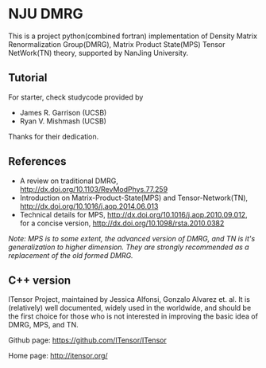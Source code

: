 # NJU DMRG
This is a project python(combined fortran) implementation of
Density Matrix Renormalization Group(DMRG), Matrix Product State(MPS) Tensor NetWork(TN) theory, supported by NanJing University.

Tutorial
---------------------------
For starter, check studycode provided by

* James R. Garrison (UCSB)
* Ryan V. Mishmash (UCSB)

Thanks for their dedication.

References
----------------------------------
* A review on traditional DMRG, http://dx.doi.org/10.1103/RevModPhys.77.259
* Introduction on Matrix-Product-State(MPS) and Tensor-Network(TN), http://dx.doi.org/10.1016/j.aop.2014.06.013
* Technical details for MPS, http://dx.doi.org/10.1016/j.aop.2010.09.012, for a concise version, http://dx.doi.org/10.1098/rsta.2010.0382

*Note: MPS is to some extent, the advanced version of DMRG, and TN is it's generalization to higher dimension.
They are strongly recommended as a replacement of the old formed DMRG.*

C++ version
-----------------------------
ITensor Project, maintained by Jessica Alfonsi, Gonzalo Alvarez et. al.
It is (relatively) well documented, widely used in the worldwide,
and should be the first choice for those who is not interested in improving the basic idea of DMRG, MPS, and TN.

Github page: https://github.com/ITensor/ITensor

Home page: http://itensor.org/
